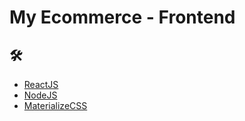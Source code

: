 # My Ecommerce - Frontend

## 🛠️

* [ReactJS](https://es.reactjs.org/)  
* [NodeJS](https://nodejs.org/es/)
* [MaterializeCSS](https://materializecss.com/getting-started.html) 

